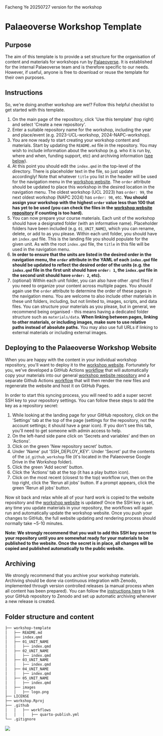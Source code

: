 Facheng Ye 20250727 version for the workshop

# Palaeoverse Workshop Template

## Purpose

The aim of this template is to provide a set structure for the organisation of content and materials for workshops run by [Palaeoverse](https://palaeoverse.org). It is established for the internal Palaeoverse team and is therefore specific to our needs. However, if useful, anyone is free to download or reuse the template for their own purposes.

## Instructions

So, we're doing another workshop are we!? Follow this helpful checklist to get started with this template.

1. On the main page of the repository, click 'Use this template' (top right) and select 'Create a new repository'.
2. Enter a suitable repository name for the workshop, including the year and place/event (e.g. 2023-UCL-workshop, 2024-NAPC-workshop).
3. You are now ready to start creating your workshop content and materials. Start by updating the `README.md` file in the repository. You may wish to include information about the workshop (e.g. who it is run by, where and when, funding support, etc) and archiving information ([see below](#archiving)).
4. At this point you should edit the `index.qmd` in the top-level of the directory. There is placeholder text in the file, so just update accordingly! Note that whatever `title` you list in the header will be used for the navigation menu in the [workshop website](https://workshop.palaeoverse.org). The `order` attribute should be updated to place this workshop in the desired location in the navigation menu. The oldest workshop (UCL 2023) has `order: 99`, the next oldest workshop (NAPC 2024) has `order: 98`, etc. **You should assign your workshop with the highest `order` value less than 100 that has yet to be used (you can check the files in the [workshop website repository](https://github.com/palaeoverse/workshop) if counting is too hard).**
5. You can now prepare your course materials. Each unit of the workshop should have a designated folder (with an informative name). Placeholder folders have been included (e.g. `01_UNIT_NAME`), which you can rename, delete, or add to as you please. Within each unit folder, you should have an `index.qmd` file. This is the landing file you should populate for the given unit. As with the root `index.qmd` file, the `title` in this file will be used in the navigation menu.
6. **In order to ensure that the units are listed in the desired order in the navigation menu, the `order` attribute in the YAML of each `index.qmd` file should be updated to reflect the desired order of the units (e.g. the `index.qmd` file in the first unit should have `order: 1`, the `index.qmd` file in the second unit should have `order: 2`, etc).**
7. (optional) Within each unit folder, you can also have other .qmd files if you need to organize your content across multiple pages. You should again use the `order` attribute to determine the order of these pages in the navigation menu. You are welcome to also include other materials in these unit folders, including, but not limited to, images, scripts, and data files. You can structure your materials as you please, but in general, we recommend being organised - this means having a dedicated folder structure such as `materials/data`. **When linking between pages, linking to other materials, or including images, make sure to use relative paths instead of absolute paths.** You may also use full URLs if linking to external materials or including external images.

## Deploying to the Palaeoverse Workshop Website

When you are happy with the content in your individual workshop repository, you'll want to deploy it to the [workshop website](https://workshop.palaeoverse.org). Fortunately for you, we've developed a GitHub Actions [workflow](https://github.com/palaeoverse/workshop-template/blob/main/.github/workflows/copy.yml) that will automatically copy your materials into our general [workshop website repository](https://github.com/palaeoverse/workshop) and a separate Github Actions [workflow](https://github.com/palaeoverse/workshop/blob/main/.github/workflows/publish.yml) that will then render the new files and regenerate the website and host it on GitHub Pages.

In order to start this syncing process, you will need to add a super secret SSH key to your repository settings. You can follow these steps to add the key as a repository secret:

1. While looking at the landing page for your GitHub repository, click on the 'Settings' tab at the top of the page (settings for the repository, not the account settings; it should have a gear icon). If you don't see this tab, you'll need to get someone with admin access to help.
2. On the left-hand side pane click on 'Secrets and variables' and then on 'Actions'.
3. Click on the green 'New repository secret' button.
4. Under 'Name' put 'SSH_DEPLOY_KEY'. Under 'Secret' put the contents of the `id_github_workshop` file (it's located in the Palaeoverse Google Drive in the Workshop folder).
5. Click the green 'Add secret' button.
6. Click the 'Actions' tab at the top (it has a play button icon).
7. Click on the most recent (closest to the top) workflow run, then on the top right, click the 'Rerun all jobs' button. If a prompt appears, click the green 'Rerun all jobs' button.

Now sit back and relax while all of your hard work is copied to the website repository and the [workshop website](https://workshop.palaeoverse.org) is updated! Once the SSH key is set, any time you update materials in your repository, the workflows will again run and automatically update the workshop website. Once you push your changes to GitHub, the full website updating and rendering process should normally take ~5-10 minutes.

**Note: We strongly recommend that you wait to add this SSH key secret to your repository until you are somewhat ready for your materials to be published to the website. Once the secret is in place, all changes will be copied and published automatically to the public website.**

## Archiving

We strongly recommend that you archive your workshop materials. Archiving should be done via continuous integration with Zenodo, implemented through version controlled releases (a manual process when all content has been prepared). You can follow the [instructions here](https://docs.github.com/en/repositories/archiving-a-github-repository/referencing-and-citing-content) to link your GitHub repository to Zenodo and set up automatic archiving whenever a new release is created.

## Folder structure and content

```bash
├── workshop-template
│   ├── README.md
│   ├── index.qmd
│   ├── 01_UNIT_NAME
│   │   ├── index.qmd
│   ├── 02_UNIT_NAME
│   │   ├── index.qmd
│   ├── 03_UNIT_NAME
│   │   ├── index.qmd
│   ├── 04_UNIT_NAME
│   │   ├── index.qmd
│   ├── 05_UNIT_NAME
│   │   ├── index.qmd
│   ├── images
│   │   ├── logo.png
├── LICENSE
├── workshop.Rproj
├── .github
│   │   ├── workflows
│   │   │   ├── quarto-publish.yml
└── .gitignore
```

![](images/logo.png)
